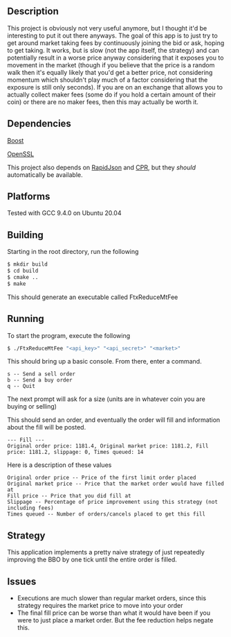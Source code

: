 ## Description
This project is obviously not very useful anymore, but I thought it'd be interesting to put it out there anyways. The goal of this app is to just try to get around market taking fees by continuously joining the bid or ask, hoping to get taking. It works, but is slow (not the app itself, the strategy) and can potentially result in a worse price anyway considering that it exposes you to movement in the market (though if you believe that the price is a random walk then it's equally likely that you'd get a better price, not considering momentum which shouldn't play much of a factor considering that the exposure is still only seconds). If you are on an exchange that allows you to actually collect maker fees (some do if you hold a certain amount of their coin) or there are no maker fees, then this may actually be worth it.

## Dependencies

[Boost](https://www.boost.org/)

[OpenSSL](https://www.openssl.org/)

This project also depends on [RapidJson](https://github.com/Tencent/rapidjson) and [CPR](https://github.com/libcpr/cpr), but they _should_ automatically be available.

## Platforms

Tested with GCC 9.4.0 on Ubuntu 20.04

## Building

Starting in the root directory, run the following

```bash
$ mkdir build
$ cd build
$ cmake ..
$ make
```
This should generate an executable called FtxReduceMtFee

## Running

To start the program, execute the following
```bash
$ ./FtxReduceMtFee "<api_key>" "<api_secret>" "<market>"
```

This should bring up a basic console. From there, enter a command.

```
s -- Send a sell order
b -- Send a buy order
q -- Quit
```

The next prompt will ask for a size (units are in whatever coin you are buying or selling)

This should send an order, and eventually the order will fill and information about the fill will be posted.

```
--- Fill ---
Original order price: 1181.4, Original market price: 1181.2, Fill price: 1181.2, slippage: 0, Times queued: 14
```

Here is a description of these values
```
Original order price -- Price of the first limit order placed
Original market price -- Price that the market order would have filled at
Fill price -- Price that you did fill at
Slippage -- Percentage of price improvement using this strategy (not including fees)
Times queued -- Number of orders/cancels placed to get this fill
```

## Strategy
This application implements a pretty naive strategy of just repeatedly improving the BBO by one tick until the entire order is filled.

## Issues
* Executions are much slower than regular market orders, since this strategy requires the market price to move into your order
* The final fill price can be worse than what it would have been if you were to just place a market order. But the fee reduction helps negate this.